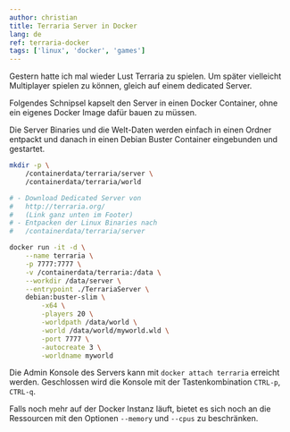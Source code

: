 ```yaml
---
author: christian
title: Terraria Server in Docker
lang: de
ref: terraria-docker
tags: ['linux', 'docker', 'games']
---
```


Gestern hatte ich mal wieder Lust Terraria
zu spielen. Um später vielleicht Multiplayer
spielen zu können, gleich auf einem dedicated Server.

Folgendes Schnipsel kapselt den Server
in einen Docker Container, ohne ein eigenes
Docker Image dafür bauen zu müssen.

Die Server Binaries und die Welt-Daten werden
einfach in einen Ordner entpackt und danach in
einen Debian Buster Container eingebunden und
gestartet.

```sh
mkdir -p \
    /containerdata/terraria/server \
    /containerdata/terraria/world

# - Download Dedicated Server von
#   http://terraria.org/
#   (Link ganz unten im Footer)
# - Entpacken der Linux Binaries nach
#   /containerdata/terraria/server

docker run -it -d \
    --name terraria \
    -p 7777:7777 \
    -v /containerdata/terraria:/data \
    --workdir /data/server \
    --entrypoint ./TerrariaServer \
    debian:buster-slim \
        -x64 \
        -players 20 \
        -worldpath /data/world \
        -world /data/world/myworld.wld \
        -port 7777 \
        -autocreate 3 \
        -worldname myworld
```

Die Admin Konsole des Servers kann mit
`docker attach terraria` erreicht werden.
Geschlossen wird die Konsole mit der
Tastenkombination `CTRL-p`, `CTRL-q`.

Falls noch mehr auf der Docker Instanz läuft,
bietet es sich noch an die Ressourcen mit den Optionen
`--memory` und `--cpus` zu beschränken.
